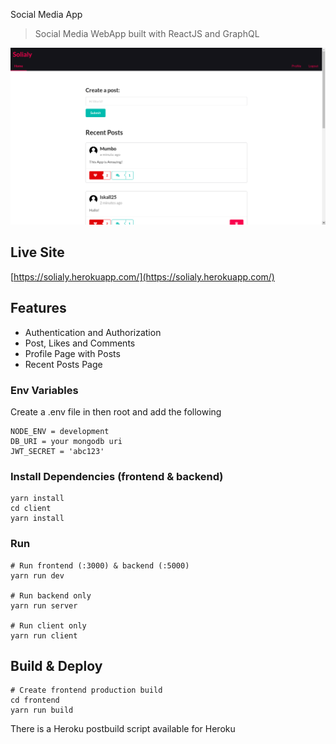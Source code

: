 Social Media App

> Social Media WebApp built with ReactJS and GraphQL

![screenshot](https://github.com/siddharthroy12/socialy/blob/main/client/public/img/screenshot.png)

## Live Site
[https://solialy.herokuapp.com/](https://solialy.herokuapp.com/)

## Features

- Authentication and Authorization
- Post, Likes and Comments
- Profile Page with Posts
- Recent Posts Page

### Env Variables

Create a .env file in then root and add the following

```
NODE_ENV = development
DB_URI = your mongodb uri
JWT_SECRET = 'abc123'
```

### Install Dependencies (frontend & backend)

```
yarn install
cd client
yarn install
```

### Run

```
# Run frontend (:3000) & backend (:5000)
yarn run dev

# Run backend only
yarn run server

# Run client only
yarn run client
```

## Build & Deploy

```
# Create frontend production build
cd frontend
yarn run build
```

There is a Heroku postbuild script available for Heroku
